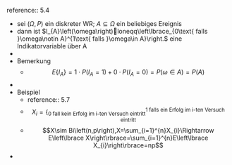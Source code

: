reference:: 5.4

- sei $\left(\Omega,P\right)$ ein diskreter WR; $A\subseteq\Omega$ ein beliebiges Ereignis
- dann ist $I_{A}\left(\omega\right)loneqq\left\lbrace_{0\text{ falls }\omega\notin A}^{1\text{ falls }\omega\in A}\right.$ eine Indikatorvariable über A
-
- Bemerkung
	- $$E\left\lbrace I_{A}\right\rbrace=1\cdot P\left(I_{A}=1\right)+0\cdot P\left(I_{A}=0\right)=P\left(\omega\in A\right)=P\left(A\right)$$
-
- Beispiel
	- reference:: 5.7
	- $$X_{i}=\left\lbrace_{0\text{ fall kein Erfolg im i-ten Versuch eintritt}}^{1\text{ falls ein Erfolg im i-ten Versuch eintritt}}\right.$$
	- $$X\sim Bi\left(n,p\right),X=\sum_{i=1}^{n}X_{i}\Rightarrow E\left\lbrace X\right\rbrace=\sum_{i=1}^{n}E\left\lbrace X_{i}\right\rbrace=np$$
-